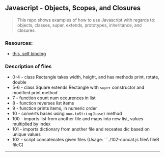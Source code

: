 ## Javascript - Objects, Scopes, and Closures

> This repo shows examples of how to use Javascript with regards to: objects, classes, super, extends, prototypes, inheritance, and closures.

### Resources:

- [this, self binding](https://alistapart.com/article/getoutbindingsituations)

### Description of files

- 0-4 - class Rectangle takes width, height, and has methods print, rotate, double
- 5-6 - class Square extends Rectangle with `super` constructor and modified print method
- 7 - function count num occurences in list
- 8 - function reverses list items
- 9 - function prints items, in numeric order
- 10 - converts bases using `num.toString(base)` method
- 100 - imports list from another file and maps into new list, values multiplied by index
- 101 - imports dictionary from another file and receates dic based on unique values
- 102 - script concatenates given files (Usage: ```./102-concat.js fileA fileB fileC)

---
